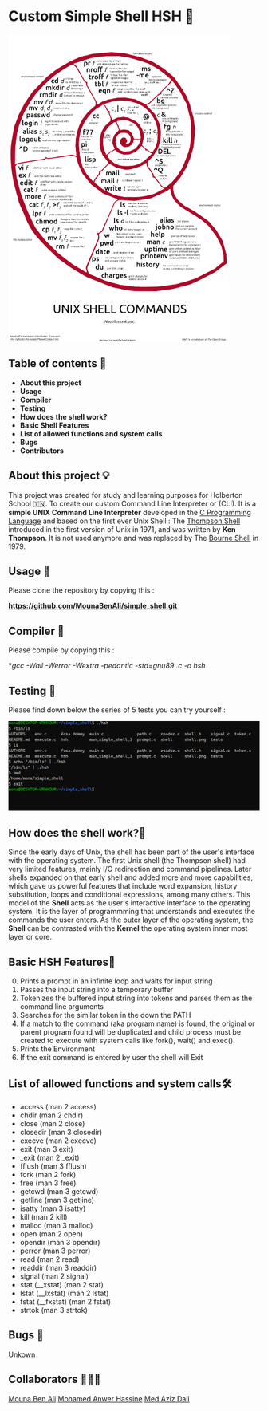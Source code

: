 # Custom Simple Shell HSH :shell:

![simple shell](shell.png)

## Table of contents :scroll:
 - **About this project**
 - **Usage**
 - **Compiler**
 - **Testing**
 - **How does the shell work?**
 - **Basic Shell Features**
 - **List of allowed functions and system calls**
 - **Bugs**
 - **Contributors**

## About this project :bulb:
This project was created for study and learning purposes for Holberton School :tunisia:. To create our custom Command Line Interpreter or (CLI).
It is a **simple UNIX Command Line Interpreter** developed in the [C Programming Language](https://en.wikipedia.org/wiki/C_(programming_language)) and based on the first ever Unix Shell : The [Thompson Shell](https://en.wikipedia.org/wiki/Thompson_shell) introduced in the first version of Unix in 1971, and was written by **Ken Thompson**.
It is not used anymore and was replaced by The [Bourne Shell](https://en.wikipedia.org/wiki/Bourne_shell) in 1979.

## Usage :wrench:

Please clone the repository by copying this :

**https://github.com/MounaBenAli/simple_shell.git**

## Compiler :wrench:

Please compile by copying this :

**gcc -Wall -Werror -Wextra -pedantic -std=gnu89 *.c -o hsh**

## Testing :wrench:

Please find down below the series of 5 tests you can try yourself :

![Testing](tests.PNG)

## How does the shell work?:mag_right:
Since the early days of Unix, the shell has been part of the user's interface with the operating system. 
The first Unix shell (the Thompson shell) had very limited features, mainly I/O redirection and command pipelines. Later shells expanded on that early shell and added more and more capabilities, which gave us powerful features that include word expansion, history substitution, loops and conditional expressions, among many others.
This model of the **Shell** acts as the user's interactive interface to the operating system.
It is the layer of programmming that understands and executes the commands the user enters.
As the outer layer of the operating system, the **Shell** can be contrasted with the **Kernel** the operating system inner most layer or core.

## Basic HSH Features:toolbox:
0. Prints a prompt in an infinite loop and waits for input string
1. Passes the input string into a temporary buffer
2. Tokenizes the buffered input string into tokens and parses them as the command line arguments
3. Searches for the similar token in the down the PATH 
4. If a match to the command (aka program name) is found, the original or parent program found will be duplicated and child process must be created to execute with system calls like fork(), wait() and exec().
5. Prints the Environment 
6. If the exit command is entered by user the shell will Exit 

## List of allowed functions and system calls:hammer_and_wrench:
 - access (man 2 access)
 - chdir (man 2 chdir)
 - close (man 2 close)
 - closedir (man 3 closedir)
 - execve (man 2 execve)
 - exit (man 3 exit)
 - _exit (man 2 _exit)
 - fflush (man 3 fflush)
 - fork (man 2 fork)
 - free (man 3 free)
 - getcwd (man 3 getcwd)
 - getline (man 3 getline)
 - isatty (man 3 isatty)
 - kill (man 2 kill)
 - malloc (man 3 malloc)
 - open (man 2 open)
 - opendir (man 3 opendir)
 - perror (man 3 perror)
 - read (man 2 read)
 - readdir (man 3 readdir)
 - signal (man 2 signal)
 - stat (__xstat) (man 2 stat)
 - lstat (__lxstat) (man 2 lstat)
 - fstat (__fxstat) (man 2 fstat)
 - strtok (man 3 strtok)

## Bugs :wrench:
Unkown

## Collaborators :muscle::brain::sunglasses:
[Mouna Ben Ali](https://github.com/MounaBenAli)
[Mohamed Anwer Hassine](https://github.com/HassineMohamedAnwer)
[Med Aziz Dali](https://github.com/Azizo1212)
